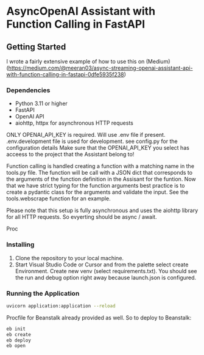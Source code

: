 # AsyncOpenAI Assistant with Function Calling in FastAPI

## Getting Started
I wrote a fairly extensive example of how to use this on (Medium)(https://medium.com/@meeran03/async-streaming-openai-assistant-api-with-function-calling-in-fastapi-0dfe5935f238)

### Dependencies
- Python 3.11 or higher
- FastAPI
- OpenAI API
- aiohttp, httpx for asynchronous HTTP requests

ONLY OPENAI_API_KEY is required.
Will use .env file if present. .env.development file is used for development.
see config.py for the configuration details
Make sure that the OPENAI_API_KEY you select has acceess to the project that the Assistant belong to!

Function calling is handled creating a function with a matching name in the tools.py file.
The function will be call with a JSON dict that corresponds to the arguments of the function definition in the Assisant for the funtion. Now that we have strict typing for the function arguments best practice is to create a 
pydantic class for the arguments and validate the input. See the tools.webscrape function for an example.

Please note that this setup is fully asynchronous and uses the aiohttp library for all HTTP requests.
So evyerting should be async / await.

Proc

### Installing

1. Clone the repository to your local machine.
2. Start Visual Studio Code or Cursor and from the palette select create Environment. Create new venv (select requirements.txt).
You should see the run and debug option right away because launch.json is configured.

### Running the Application
```sh
uvicorn application:application --reload
```

Procfile for Beanstalk already provided as well. So to deploy to Beanstalk:
```sh
eb init
eb create
eb deploy
eb open
```


